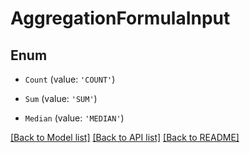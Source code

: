 # AggregationFormulaInput


## Enum

* `Count` (value: `'COUNT'`)

* `Sum` (value: `'SUM'`)

* `Median` (value: `'MEDIAN'`)

[[Back to Model list]](../README.md#documentation-for-models) [[Back to API list]](../README.md#documentation-for-api-endpoints) [[Back to README]](../README.md)
